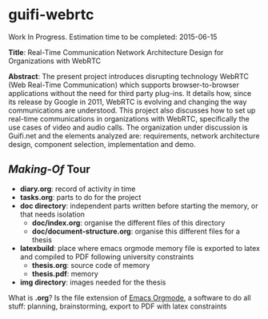 # guifi-webrtc

Work In Progress. Estimation time to be completed: 2015-06-15

**Title**: Real-Time Communication Network Architecture Design for Organizations with WebRTC

**Abstract**: The present project introduces disrupting technology WebRTC (Web Real-Time Communication) which supports browser-to-browser applications without the need for third party plug-ins. It details how, since its release by Google in 2011, WebRTC is evolving and changing the way communications are understood. This project also discusses how to set up real-time communications in organizations with WebRTC, specifically the use cases of video and audio calls. The organization under discussion is Guifi.net and the elements analyzed are: requirements, network architecture design, component selection, implementation and demo.

## *Making-Of* Tour
- **diary.org**: record of activity in time
- **tasks.org**: parts to do for the project
- **doc directory**: independent parts written before starting the memory, or that needs isolation
  - **doc/index.org**: organise the different files of this directory
  - **doc/document-structure.org**: organise this different files for a thesis
- **latexbuild**: place where emacs orgmode memory file is exported to latex and compiled to PDF following university constraints
  - **thesis.org**: source code of memory
  - **thesis.pdf**: memory
- **img directory**: images needed for the thesis
 
What is **.org**? Is the file extension of [Emacs Orgmode](http://orgmode.org), a software to do all stuff: planning, brainstorming, export to PDF with latex constraints
